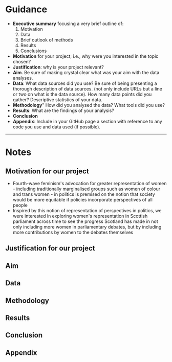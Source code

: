 # Guidance
* **Executive summary** focusing a very brief outline of:
    1. Motivation
    2. Data
    3. Brief outlook of methods
    4. Results
    5. Conclusions
* **Motivation** for your project; i.e., why were you interested in the topic chosen?
* **Justification**: why is your project relevant?
* **Aim**. Be sure of making crystal clear what was your aim with the data analyses. 
* **Data**: What data sources did you use? Be sure of being presenting a thorough description of data sources. (not only include URLs but a line or two on what is the data source). How many data points did you gather? Descriptive statistics of your data.
* **Methodology**" How did you analysed the data? What tools did you use? 
* **Results**: What are the findings of your analysis?
* **Conclusion** 
* **Appendix**: Include in your GitHub page a section with reference to any code you use and data used (if possible).

-----

# Notes

## Motivation for our project
* Fourth-wave feminism's advocation for greater representation of women - including traditionally marginalised groups such as women of colour and trans women - in politics is premised on the notion that society would be more equitable if policies incorporate perspectives of all people
* Inspired by this notion of representation of perspectives in politics, we were interested in exploring women's representation in Scottish parliament across time to see the progress Scotland has made in not only including more women in parliamentary debates, but by including more contributions by women to the debates themselves

## Justification for our project

## Aim

## Data

## Methodology

## Results

## Conclusion

## Appendix
